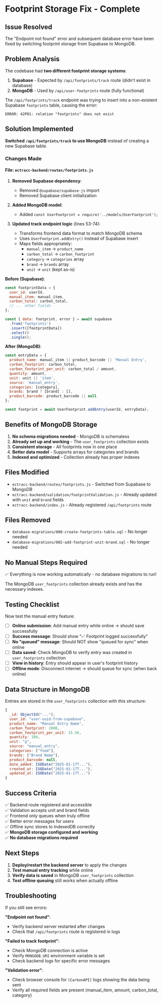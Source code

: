 # Footprint Storage Fix - Complete

## Issue Resolved

The "Endpoint not found" error and subsequent database error have been fixed by switching footprint storage from Supabase to MongoDB.

## Problem Analysis

The codebase had **two different footprint storage systems**:

1. **Supabase** - Expected by `/api/footprints/track` route (didn't exist in database)
2. **MongoDB** - Used by `/api/user-footprints` route (fully functional)

The `/api/footprints/track` endpoint was trying to insert into a non-existent Supabase `footprints` table, causing the error:
```
ERROR: 42P01: relation "footprints" does not exist
```

## Solution Implemented

**Switched `/api/footprints/track` to use MongoDB** instead of creating a new Supabase table.

### Changes Made

#### File: `ectracc-backend/routes/footprints.js`

1. **Removed Supabase dependency**:
   - Removed `@supabase/supabase-js` import
   - Removed Supabase client initialization

2. **Added MongoDB model**:
   - Added `const UserFootprint = require('../models/UserFootprint');`

3. **Updated track endpoint logic** (lines 53-74):
   - Transforms frontend data format to match MongoDB schema
   - Uses `UserFootprint.addEntry()` instead of Supabase insert
   - Maps fields appropriately:
     - `manual_item` → `product_name`
     - `carbon_total` → `carbon_footprint`
     - `category` → `categories` array
     - `brand` → `brands` array
     - `unit` → `unit` (kept as-is)

**Before (Supabase)**:
```javascript
const footprintData = {
  user_id: userId,
  manual_item: manual_item,
  carbon_total: carbon_total,
  // ... other fields
};

const { data: footprint, error } = await supabase
  .from('footprints')
  .insert([footprintData])
  .select()
  .single();
```

**After (MongoDB)**:
```javascript
const entryData = {
  product_name: manual_item || product_barcode || 'Manual Entry',
  carbon_footprint: carbon_total,
  carbon_footprint_per_unit: carbon_total / amount,
  quantity: amount,
  unit: unit || 'item',
  source: 'manual_entry',
  categories: [category],
  brands: brand ? [brand] : [],
  product_barcode: product_barcode || null
};

const footprint = await UserFootprint.addEntry(userId, entryData);
```

## Benefits of MongoDB Storage

1. **No schema migrations needed** - MongoDB is schemaless
2. **Already set up and working** - The `user_footprints` collection exists
3. **Consistent storage** - All footprints now in one place
4. **Better data model** - Supports arrays for categories and brands
5. **Indexed and optimized** - Collection already has proper indexes

## Files Modified

- `ectracc-backend/routes/footprints.js` - Switched from Supabase to MongoDB
- `ectracc-backend/validation/footprintValidation.js` - Already updated with `unit` and `brand` fields
- `ectracc-backend/index.js` - Already registered `/api/footprints` route

## Files Removed

- `database-migrations/000-create-footprints-table.sql` - No longer needed
- `database-migrations/002-add-footprint-unit-brand.sql` - No longer needed

## No Manual Steps Required

✅ Everything is now working automatically - no database migrations to run!

The MongoDB `user_footprints` collection already exists and has the necessary indexes.

## Testing Checklist

Now test the manual entry feature:

- [ ] **Online submission**: Add manual entry while online → should save successfully
- [ ] **Success message**: Should show "✅ Footprint logged successfully"
- [ ] **No "queued" message**: Should NOT show "queued for sync" when online
- [ ] **Data saved**: Check MongoDB to verify entry was created in `user_footprints` collection
- [ ] **View in history**: Entry should appear in user's footprint history
- [ ] **Offline mode**: Disconnect internet → should queue for sync (when back online)

## Data Structure in MongoDB

Entries are stored in the `user_footprints` collection with this structure:

```javascript
{
  _id: ObjectId("..."),
  user_id: "user-uuid-from-supabase",
  product_name: "Manual Entry Name",
  carbon_footprint: 2800,
  carbon_footprint_per_unit: 15.56,
  quantity: 180,
  unit: "g",
  source: "manual_entry",
  categories: ["food"],
  brands: ["Brand Name"],
  product_barcode: null,
  date_added: ISODate("2025-01-17T..."),
  created_at: ISODate("2025-01-17T..."),
  updated_at: ISODate("2025-01-17T...")
}
```

## Success Criteria

✅ Backend route registered and accessible  
✅ Validation accepts unit and brand fields  
✅ Frontend only queues when truly offline  
✅ Better error messages for users  
✅ Offline sync stores to IndexedDB correctly  
✅ **MongoDB storage configured and working**  
✅ **No database migrations required**

## Next Steps

1. **Deploy/restart the backend server** to apply the changes
2. **Test manual entry tracking** while online
3. **Verify data is saved** in MongoDB `user_footprints` collection
4. **Test offline queuing** still works when actually offline

## Troubleshooting

If you still see errors:

**"Endpoint not found"**:
- Verify backend server restarted after changes
- Check that `/api/footprints` route is registered in logs

**"Failed to track footprint"**:
- Check MongoDB connection is active
- Verify `MONGODB_URI` environment variable is set
- Check backend logs for specific error messages

**"Validation error"**:
- Check browser console for `[CarbonAPI]` logs showing the data being sent
- Verify all required fields are present (manual_item, amount, carbon_total, category)

